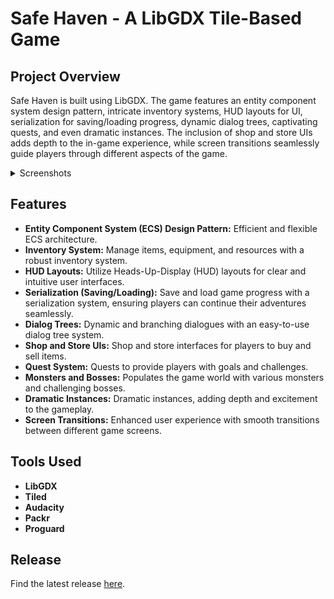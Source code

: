 # Safe Haven - A LibGDX Tile-Based Game

## Project Overview

Safe Haven is built using LibGDX. The game features an entity component system design pattern, intricate inventory systems, HUD layouts for UI, serialization for saving/loading progress, dynamic dialog trees, captivating quests, and even dramatic instances. The inclusion of shop and store UIs adds depth to the in-game experience, while screen transitions seamlessly guide players through different aspects of the game.

<details>
  <summary>Screenshots</summary>

  <p float="left">
    <img src="/rm-images/safehaven1.png" alt="Screenshot 1" width="300" />
    <img src="/rm-images/safebar.png" alt="Screenshot 2" width="300" />
  </p>


</details>

## Features

- **Entity Component System (ECS) Design Pattern:** Efficient and flexible ECS architecture.
- **Inventory System:** Manage items, equipment, and resources with a robust inventory system.
- **HUD Layouts:** Utilize Heads-Up-Display (HUD) layouts for clear and intuitive user interfaces.
- **Serialization (Saving/Loading):** Save and load game progress with a serialization system, ensuring players can
  continue their adventures seamlessly.
- **Dialog Trees:** Dynamic and branching dialogues with an easy-to-use dialog tree system.
- **Shop and Store UIs:** Shop and store interfaces for players to buy and sell items.
- **Quest System:** Quests to provide players with goals and challenges.
- **Monsters and Bosses:** Populates the game world with various monsters and challenging bosses.
- **Dramatic Instances:**  Dramatic instances, adding depth and excitement to the gameplay.
- **Screen Transitions:** Enhanced user experience with smooth transitions between different game screens.

## Tools Used

- **LibGDX**
- **Tiled**
- **Audacity**
- **Packr**
- **Proguard**

## Release

Find the latest release [here](https://github.com/qbb84/Safe-Haven/releases).

